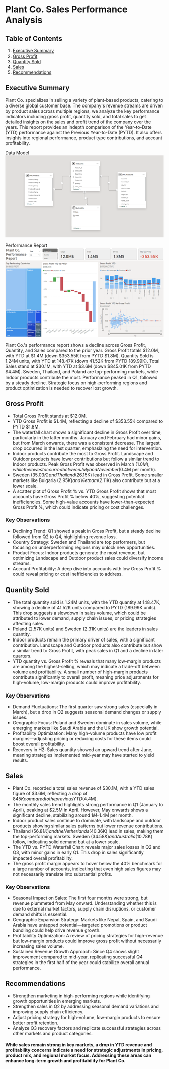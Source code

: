 # Plant Co. Sales Performance Analysis

## Table of Contents
1. [Executive Summary](#executive-summary)
2. [Gross Profit](#gross-profit)
3. [Quantity Sold](#quantity-sold)
4. [Sales](#sales)
5. [Recommendations](#recommendations)

## Executive Summary
Plant Co. specializes in selling a variety of plant-based products, catering to a diverse global customer base. The company's revenue streams are driven by product sales across multiple regions, we analyze the key performance indicators including gross profit, quantity sold, and total sales to get detailed insights on the sales and profit trend of the company over the years. This report provides an indepth comparison of the Year-to-Date (YTD) performance against the Previous Year-to-Date (PYTD). It also offers insights into regional performance, product type contributions, and account profitability.

Data Model
![Data Model](DataModel.png)

Performance Report
![Performance Report](Image.png)


Plant Co.'s performance report shows a decline across Gross Profit, Quantity, and Sales compared to the prior year. Gross Profit totals $12.0M, with YTD at $1.4M (down $353.55K from PYTD $1.8M). Quantity Sold is 1.24M units, with YTD at 148.47K (down 41.52K from PYTD 189.99K). Total Sales stand at $30.1M, with YTD at $3.6M (down $845.01K from PYTD $4.4M). Sweden, Thailand, and Poland are top-performing markets, while Indoor products contribute the most. Performance peaked in Q1, followed by a steady decline. Strategic focus on high-performing regions and product optimization is needed to recover lost growth.

## Gross Profit
- Total Gross Profit stands at $12.0M.
- YTD Gross Profit is $1.4M, reflecting a decline of $353.55K compared to PYTD $1.8M.
- The waterfall chart shows a significant decline in Gross Profit over time, particularly in the latter months. January and February had minor gains, but from March onwards, there was a consistent decrease. The largest drop occurred in the last quarter, emphasizing the need for intervention.
- Indoor products contribute the most to Gross Profit. Landscape and Outdoor products have lower contributions but follow a similar trend to Indoor products. Peak Gross Profit was observed in March ($1.0M), while the lowest occurred between July and November ($0.4M per month).
- Sweden ($35.03K) and Thailand ($26.15K) lead in Gross Profit. Some smaller markets like Bulgaria ($2.95K) and Vietnam ($2.11K) also contribute but at a lower scale.
- A scatter plot of Gross Profit % vs. YTD Gross Profit shows that most accounts have Gross Profit % below 40%, suggesting potential inefficiencies. Some high-value accounts have lower-than-expected Gross Profit %, which could indicate pricing or cost challenges.

### Key Observations
- Declining Trend: Q1 showed a peak in Gross Profit, but a steady decline followed from Q2 to Q4, highlighting revenue loss.
- Country Strategy: Sweden and Thailand are top performers, but focusing on underperforming regions may unlock new opportunities.
- Product Focus: Indoor products generate the most revenue, but optimizing Landscape and Outdoor product sales could diversify income streams.
- Account Profitability: A deep dive into accounts with low Gross Profit % could reveal pricing or cost inefficiencies to address.

## Quantity Sold
- The total quantity sold is 1.24M units, with the YTD quantity at 148.47K, showing a decline of 41.52K units compared to PYTD (189.99K units). This drop suggests a slowdown in sales volume, which could be attributed to lower demand, supply chain issues, or pricing strategies affecting sales.
- Poland (2.57K units) and Sweden (2.31K units) are the leaders in sales quantity.
- Indoor products remain the primary driver of sales, with a significant contribution. Landscape and Outdoor products also contribute but show a similar trend to Gross Profit, with peak sales in Q1 and a decline in later quarters.
- YTD quantity vs. Gross Profit % reveals that many low-margin products are among the highest-selling, which may indicate a trade-off between volume and profitability. A small number of high-margin products contribute significantly to overall profit, meaning price adjustments for high-volume, low-margin products could improve profitability.

### Key Observations
- Demand Fluctuations: The first quarter saw strong sales (especially in March), but a drop in Q2 suggests seasonal demand changes or supply issues.
- Geographic Focus: Poland and Sweden dominate in sales volume, while emerging markets like Saudi Arabia and the UK show growth potential.
- Profitability Optimization: Many high-volume products have low profit margins—adjusting pricing or reducing costs for these items could boost overall profitability.
- Recovery in H2: Sales quantity showed an upward trend after June, meaning strategies implemented mid-year may have started to yield results.

## Sales
- Plant Co. recorded a total sales revenue of $30.1M, with a YTD sales figure of $3.6M, reflecting a drop of $845K compared to the previous YTD ($4.4M).
- The monthly sales trend highlights strong performance in Q1 (January to April), peaking at $2.5M in April. However, May onwards shows a significant decline, stabilizing around $1M–$1.4M per month.
- Indoor product sales continue to dominate, with landscape and outdoor products showing similar sales patterns but lower revenue contributions.
- Thailand ($56.81K) and the Netherlands ($40.36K) lead in sales, making them the top-performing markets. Sweden ($34.58K) and Australia ($10.78K) follow, indicating solid demand but at a lower scale.
- The YTD vs. PYTD Waterfall Chart reveals major sales losses in Q2 and Q3, with minor gains in early Q1. This drop in sales significantly impacted overall profitability.
- The gross profit margin appears to hover below the 40% benchmark for a large number of accounts, indicating that even high sales figures may not necessarily translate into substantial profits.

### Key Observations
- Seasonal Impact on Sales: The first four months were strong, but revenue plummeted from May onward. Understanding whether this is due to external market factors, supply chain disruptions, or customer demand shifts is essential.
- Geographic Expansion Strategy: Markets like Nepal, Spain, and Saudi Arabia have untapped potential—targeted promotions or product bundling could help drive revenue growth.
- Profitability Optimization: A review of pricing strategies for high-revenue but low-margin products could improve gross profit without necessarily increasing sales volume.
- Sustained Revenue Growth Approach: Since Q4 shows slight improvement compared to mid-year, replicating successful Q4 strategies in the first half of the year could stabilize overall annual performance.


## Recommendations
- Strengthen marketing in high-performing regions while identifying growth opportunities in emerging markets.
- Strengthen sales in Q2 by addressing seasonal demand variations and improving supply chain efficiency.
- Adjust pricing strategy for high-volume, low-margin products to ensure better profit retention.
- Analyze Q3 recovery factors and replicate successful strategies across other markets and product categories.

#### While sales remain strong in key markets, a drop in YTD revenue and profitability concerns indicate a need for strategic adjustments in pricing, product mix, and regional market focus. Addressing these areas can enhance long-term growth and profitability for Plant Co.

